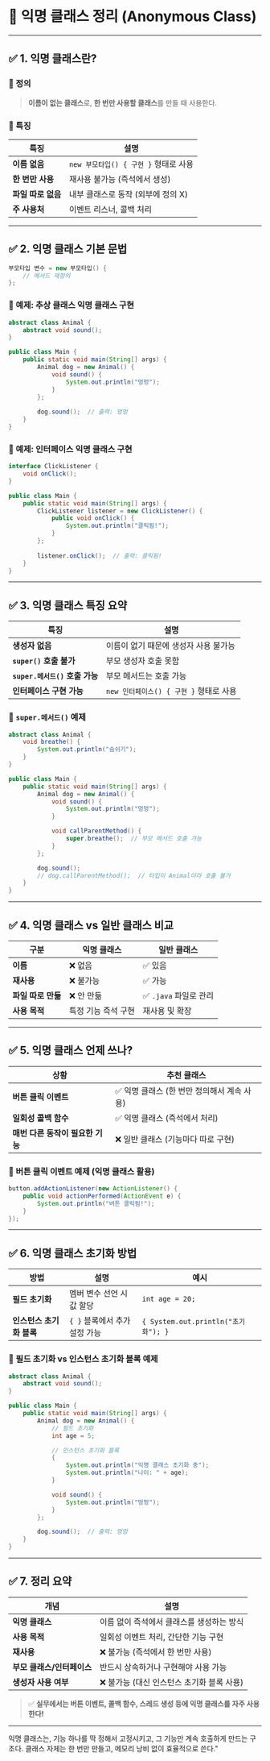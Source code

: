 # 📌 익명 클래스 정리 (Anonymous Class)

---

## ✅ 1. 익명 클래스란?

### 📍 정의
> **이름이 없는 클래스**로, **한 번만 사용할 클래스**를 만들 때 사용한다.

### 📍 특징
| 특징 | 설명 |
|---|---|
| **이름 없음** | `new 부모타입() { 구현 }` 형태로 사용 |
| **한 번만 사용** | 재사용 불가능 (즉석에서 생성) |
| **파일 따로 없음** | 내부 클래스로 동작 (외부에 정의 X) |
| **주 사용처** | 이벤트 리스너, 콜백 처리 |

---

## ✅ 2. 익명 클래스 기본 문법

```java
부모타입 변수 = new 부모타입() {
    // 메서드 재정의
};
```

### 📍 예제: 추상 클래스 익명 클래스 구현
```java
abstract class Animal {
    abstract void sound();
}

public class Main {
    public static void main(String[] args) {
        Animal dog = new Animal() {
            void sound() {
                System.out.println("멍멍");
            }
        };
        
        dog.sound();  // 출력: 멍멍
    }
}
```

### 📍 예제: 인터페이스 익명 클래스 구현
```java
interface ClickListener {
    void onClick();
}

public class Main {
    public static void main(String[] args) {
        ClickListener listener = new ClickListener() {
            public void onClick() {
                System.out.println("클릭됨!");
            }
        };
        
        listener.onClick();  // 출력: 클릭됨!
    }
}
```

---

## ✅ 3. 익명 클래스 특징 요약

| 특징 | 설명 |
|---|---|
| **생성자 없음** | 이름이 없기 때문에 생성자 사용 불가능 |
| **`super()` 호출 불가** | 부모 생성자 호출 못함 |
| **`super.메서드()` 호출 가능** | 부모 메서드는 호출 가능 |
| **인터페이스 구현 가능** | `new 인터페이스() { 구현 }` 형태로 사용 |

### 📍 `super.메서드()` 예제
```java
abstract class Animal {
    void breathe() {
        System.out.println("숨쉬기");
    }
}

public class Main {
    public static void main(String[] args) {
        Animal dog = new Animal() {
            void sound() {
                System.out.println("멍멍");
            }

            void callParentMethod() {
                super.breathe();  // 부모 메서드 호출 가능
            }
        };

        dog.sound();
        // dog.callParentMethod();  // 타입이 Animal이라 호출 불가
    }
}
```

---

## ✅ 4. 익명 클래스 vs 일반 클래스 비교

| 구분 | 익명 클래스 | 일반 클래스 |
|---|---|---|
| **이름** | ❌ 없음 | ✅ 있음 |
| **재사용** | ❌ 불가능 | ✅ 가능 |
| **파일 따로 만듦** | ❌ 안 만듦 | ✅ `.java` 파일로 관리 |
| **사용 목적** | 특정 기능 즉석 구현 | 재사용 및 확장 |

---

## ✅ 5. 익명 클래스 언제 쓰나?

| 상황 | 추천 클래스 |
|---|---|
| **버튼 클릭 이벤트** | ✅ 익명 클래스 (한 번만 정의해서 계속 사용) |
| **일회성 콜백 함수** | ✅ 익명 클래스 (즉석에서 처리) |
| **매번 다른 동작이 필요한 기능** | ❌ 일반 클래스 (기능마다 따로 구현) |


### 📍 버튼 클릭 이벤트 예제 (익명 클래스 활용)
```java
button.addActionListener(new ActionListener() {
    public void actionPerformed(ActionEvent e) {
        System.out.println("버튼 클릭됨!");
    }
});
```

---

## ✅ 6. 익명 클래스 초기화 방법

| 방법 | 설명 | 예시 |
|---|---|---|
| **필드 초기화** | 멤버 변수 선언 시 값 할당 | `int age = 20;` |
| **인스턴스 초기화 블록** | `{ }` 블록에서 추가 설정 가능 | `{ System.out.println("초기화"); }` |


### 📍 필드 초기화 vs 인스턴스 초기화 블록 예제
```java
abstract class Animal {
    abstract void sound();
}

public class Main {
    public static void main(String[] args) {
        Animal dog = new Animal() {
            // 필드 초기화
            int age = 5;

            // 인스턴스 초기화 블록
            {
                System.out.println("익명 클래스 초기화 중");
                System.out.println("나이: " + age);
            }

            void sound() {
                System.out.println("멍멍");
            }
        };

        dog.sound();  // 출력: 멍멍
    }
}
```

---

## ✅ 7. 정리 요약

| 개념 | 설명 |
|---|---|
| **익명 클래스** | 이름 없이 즉석에서 클래스를 생성하는 방식 |
| **사용 목적** | 일회성 이벤트 처리, 간단한 기능 구현 |
| **재사용** | ❌ 불가능 (즉석에서 한 번만 사용) |
| **부모 클래스/인터페이스** | 반드시 상속하거나 구현해야 사용 가능 |
| **생성자 사용 여부** | ❌ 불가능 (대신 인스턴스 초기화 블록 사용) |

> ✅ **실무에서는 버튼 이벤트, 콜백 함수, 스레드 생성 등에 익명 클래스를 자주 사용한다!**

---

익명 클래스는, 기능 하나를 딱 정해서 고정시키고,
그 기능만 계속 호출하게 만드는 구조다.
클래스 자체는 한 번만 만들고, 메모리 낭비 없이 효율적으로 쓴다."
